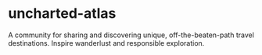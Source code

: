 # uncharted-atlas
A community for sharing and discovering unique, off-the-beaten-path travel destinations. Inspire wanderlust and responsible exploration.
